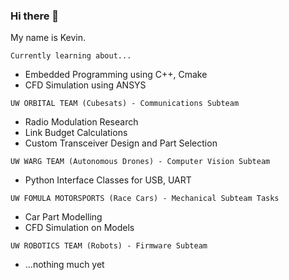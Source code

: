 ### Hi there 👋
My name is Kevin.

```Currently learning about...```

- Embedded Programming using C++, Cmake
- CFD Simulation using ANSYS

```UW ORBITAL TEAM (Cubesats) - Communications Subteam```

- Radio Modulation Research
- Link Budget Calculations
- Custom Transceiver Design and Part Selection

```UW WARG TEAM (Autonomous Drones) - Computer Vision Subteam```

- Python Interface Classes for USB, UART

```UW FOMULA MOTORSPORTS (Race Cars) - Mechanical Subteam Tasks```

- Car Part Modelling
- CFD Simulation on Models

```UW ROBOTICS TEAM (Robots) - Firmware Subteam```
- ...nothing much yet


